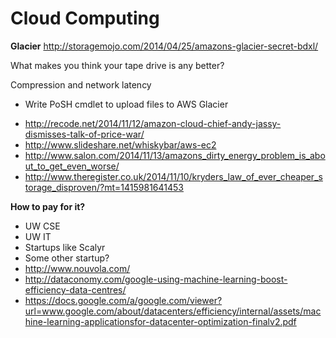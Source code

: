 # Cloud Computing


**Glacier**
http://storagemojo.com/2014/04/25/amazons-glacier-secret-bdxl/

What makes you think your tape drive is any better?

Compression and network latency


- Write PoSH cmdlet to upload files to AWS Glacier



* http://recode.net/2014/11/12/amazon-cloud-chief-andy-jassy-dismisses-talk-of-price-war/
* http://www.slideshare.net/whiskybar/aws-ec2
* http://www.salon.com/2014/11/13/amazons_dirty_energy_problem_is_about_to_get_even_worse/
* http://www.theregister.co.uk/2014/11/10/kryders_law_of_ever_cheaper_storage_disproven/?mt=1415981641453


**How to pay for it?**

* UW CSE
* UW IT
* Startups like Scalyr
* Some other startup?
* http://www.nouvola.com/
* http://dataconomy.com/google-using-machine-learning-boost-efficiency-data-centres/
* https://docs.google.com/a/google.com/viewer?url=www.google.com/about/datacenters/efficiency/internal/assets/machine-learning-applicationsfor-datacenter-optimization-finalv2.pdf